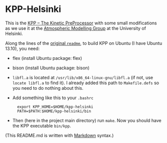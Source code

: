 KPP-Helsinki
============

This is the [KPP – The Kinetic PreProcessor][1] with some small 
modifications as we use it at the [Atmospheric Modelling Group][2] at 
the University of Helsinki.

Along the lines of the [original `readme`][3], to build KPP on Ubuntu (I 
have Ubuntu 13.10), you need:

* flex (install Ubuntu package: flex)
* bison (install Ubuntu package: bison)
* `libfl.a` is located at `/usr/lib/x86_64-linux-gnu/libfl.a` (if not, use
  `locate libfl.a` to find it). I already added this path to `Makefile.defs`
  so you need to do nothing about this.
* Add something like this to your `.bashrc`

        export KPP_HOME=$HOME/kpp-helsinki
        PATH=$PATH:$HOME/kpp-helsinki/bin

* Then (here in the project main directory) run `make`. Now you should have
the KPP executable `bin/kpp`.

(This README.md is written with [Markdown][4] syntax.)

[1]: http://people.cs.vt.edu/~asandu/Software/Kpp/
[2]: https://wiki.helsinki.fi/display/AMG/
[3]: https://github.com/samposm/kpp-helsinki/blob/master/readme
[4]: http://daringfireball.net/projects/markdown/basics
